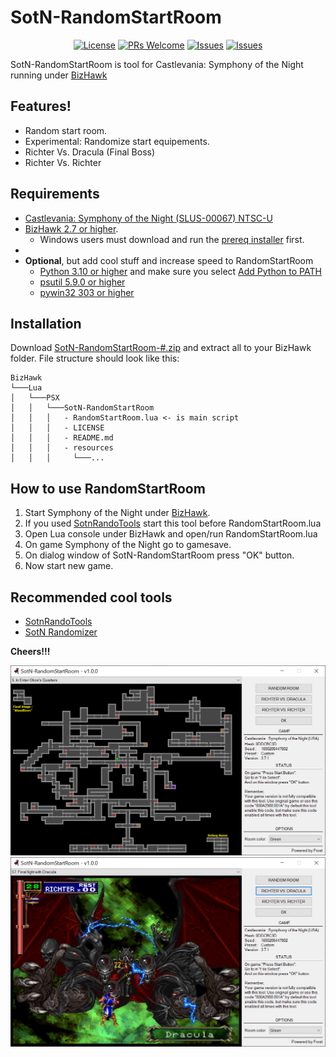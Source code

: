 
# SotN-RandomStartRoom
<p align="center">
  <a href="LICENSE"><img alt="License" src="https://img.shields.io/badge/License-GPLv3-blue.svg?style=flat-square&logo=arduino"></a>
  <a href="https://github.com/PatFrost/SotN-RandomStartRoom/pulls"><img alt="PRs Welcome" src="https://img.shields.io/badge/PRs-Welcome-brightgreen.svg?style=flat-square&logo=arduino&logoColor=brightgreen"></a>
  <a href="https://github.com/PatFrost/SotN-RandomStartRoom/issues"><img alt="Issues" src="https://img.shields.io/badge/Suggest-Open%20Issue-brightgreen.svg?style=flat-square&logo=arduino&logoColor=brightgreen"></a>
  <a href="https://github.com/PatFrost/SotN-RandomStartRoom/issues"><img alt="Issues" src="https://img.shields.io/badge/Bugs-Issues-red.svg?style=flat-square&logo=arduino&logoColor=red"></a>
</p>

SotN-RandomStartRoom is tool for Castlevania: Symphony of the Night
running under [BizHawk](https://tasvideos.org/BizHawk)

## Features!
 - Random start room.
 - Experimental: Randomize start equipements.
 - Richter Vs. Dracula (Final Boss)
 - Richter Vs. Richter

## Requirements
 - [Castlevania: Symphony of the Night (SLUS-00067) NTSC-U](http://redump.org/disc/3379/)
 - [BizHawk 2.7 or higher](https://github.com/TASEmulators/BizHawk/releases).
   - Windows users must download and run the [prereq installer](https://github.com/TASEmulators/BizHawk-Prereqs/releases) first.
 - 
 - **Optional**, but add cool stuff and increase speed to RandomStartRoom
   - [Python 3.10 or higher](https://www.python.org/downloads/) and make sure you select [Add Python to PATH](https://docs.python.org/3/using/windows.html#installation-steps)
   - [psutil 5.9.0 or higher](https://pypi.org/project/psutil/)
   - [pywin32 303 or higher](https://pypi.org/project/pywin32/)

## Installation
Download [SotN-RandomStartRoom-#.zip](https://github.com/PatFrost/SotN-RandomStartRoom/archive/refs/heads/main.zip) and extract all to your BizHawk folder.
File structure should look like this:
```
BizHawk
└───Lua
│   └───PSX
│   │   └───SotN-RandomStartRoom
│   │   │   - RandomStartRoom.lua <- is main script
│   │   │   - LICENSE
│   │   │   - README.md
│   │   │   - resources
│   │   │     └───...
```

## How to use RandomStartRoom
 1. Start Symphony of the Night under [BizHawk](https://tasvideos.org/BizHawk).
 2. If you used [SotnRandoTools](https://github.com/TalicZealot/SotnRandoTools) start this tool before RandomStartRoom.lua
 3. Open Lua console under BizHawk and open/run RandomStartRoom.lua
 4. On game Symphony of the Night go to gamesave.
 5. On dialog window of SotN-RandomStartRoom press "OK" button.
 6. Now start new game.

## Recommended cool tools
 - [SotnRandoTools](https://github.com/TalicZealot/SotnRandoTools) 
 - [SotN Randomizer](https://sotn.io)

**Cheers!!!**


<p align="center">
  <img alt="In Enter Olrox's Quarters" src="./resources/previews/preview1.jpg">
  <img alt="Richter Vs. Dracula" src="./resources/previews/preview2.jpg">
</p>
